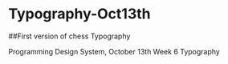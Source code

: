 # Typography-Oct13th
##First version of chess Typography

Programming Design System, October 13th
Week 6 Typography

